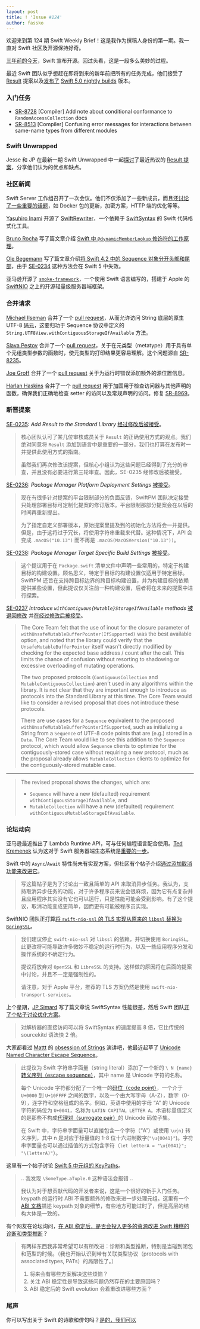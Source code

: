 ```yaml
---
layout: post
title: ! 'Issue #124'
author: fassko
---
```


欢迎来到第 124 期 Swift Weekly Brief！这是我作为撰稿人身份的第一期。我一直对 Swift 社区及开源保持好奇。

[三年前的今天](https://twitter.com/SwiftLang/status/672556073362960384)，Swift 宣布开源。回过头看，这是一段多么美妙的过程。

最近 Swift 团队似乎想赶在即将到来的新年前把所有的任务完成，他们接受了 [Result](https://github.com/apple/swift-evolution/blob/master/proposals/0235-add-result.md) 提案以及[发布了](https://twitter.com/mishaldshah/status/1070048389893505024) [Swift 5.0 nightly builds](https://swift.org/download/#snapshots) 版本。

<!--excerpt-->

### 入门任务

- [SR-8728](https://bugs.swift.org/browse/SR-8728) [Compiler] Add note about conditional conformance to `RandomAccessCollection` docs
- [SR-8513](https://bugs.swift.org/browse/SR-8513) [Compiler] Confusing error messages for interactions between same-name types from different modules

### Swift Unwrapped

Jesse 和 JP 在最新一期 Swift Unwrapped 中一起[探讨](https://spec.fm/podcasts/swift-unwrapped/234517)了最近热议的 [Result 提案](https://github.com/apple/swift-evolution/blob/master/proposals/0235-add-result.md)，分享他们认为的优点和缺点。

### 社区新闻

Swift Server 工作组召开了一次会议。他们不仅添加了一些新成员，而且还[讨论了一些重要的话题](https://forums.swift.org/t/november-29th-2018/18400)，如 Docker 包的更新，加密方案，HTTP 端的优化等等。

[Yasuhiro Inami](https://twitter.com/inamiy) 开源了 [SwiftRewriter](https://github.com/inamiy/SwiftRewriter)，一个依赖于 [SwiftSyntax](https://github.com/apple/swift-syntax) 的 Swift 代码格式化工具。

[Bruno Rocha](https://twitter.com/rockthebruno) 写了篇文章介绍 [Swift 中 `@dynamicMemberLookup` 修饰符的工作原理](https://swiftrocks.com/how-dynamicmemberlookup-works-internally-in-swift.html)。

[Ole Begemann](https://twitter.com/olebegemann) 写了篇文章介绍[将 Swift 4.2 中的 Sequence 对象分开头部和尾部](https://oleb.net/2018/sequence-head-tail/)，由于 [SE-0234](https://github.com/apple/swift-evolution/blob/master/proposals/0234-remove-sequence-subsequence.md) 这种方法会在 Swift 5 中失效。

亚马逊开源了 [`smoke-framework`](https://github.com/amzn/smoke-framework)，一个使用 Swift 语言编写的，搭建于 Apple 的 [SwiftNIO](https://github.com/apple/swift-nio) 之上的开源轻量级服务器端框架。

### 合并请求

[Michael Ilseman](https://github.com/milseman) 合并了一个 [pull request](https://github.com/apple/swift/pull/21178)，从而允许访问 String 底层的原生 UTF-8 [码元](https://zh.wikipedia.org/wiki/码元)，这要归功于 Sequence 协议中定义的 `String.UTF8View.withContiguousStorageIfAvailable` 方法。

[Slava Pestov](https://github.com/slavapestov) 合并了一个 [pull request](https://github.com/apple/swift/pull/21155)，关于在元类型（metatype）用于具有单个元组类型参数的函数时，使元类型的打印结果更容易理解。这个问题源自 [SR-8235](https://bugs.swift.org/browse/SR-8235)。

[Joe Groff](https://github.com/jckarter) 合并了一个 [pull request](https://github.com/apple/swift/pull/21102) 关于为运行时错误添加额外的源位置信息。

[Harlan Haskins](https://github.com/harlanhaskins) 合并了一个 [pull request](https://github.com/apple/swift/pull/21033) 用于加固用于检查访问器与其他声明的函数，确保我们正确地检查 setter 的访问以及常规声明的访问。修复 [SR-8969](https://bugs.swift.org/browse/SR-8969)。

### 新晋提案

[SE-0235](https://github.com/apple/swift-evolution/blob/master/proposals/0235-add-result.md): *Add Result to the Standard Library* [经过修改后被接受](https://forums.swift.org/t/accepted-with-modifications-se-0235-add-result-to-the-standard-library/18603)。

> 核心团队认可了某几位审核成员关于 `Result` 的正确使用方式的观点。我们绝对同意将 `Result` 添加到语言中是重要的一部分，我们也打算在发布时一并提供此使用方式的指南。
>
> 虽然我们再次修改该提案，但核心小组认为这些问题已经得到了充分的审查，并且没有必要进行第三轮审查。因此，SE-0235 经修改后被接受。

[SE-0236](https://github.com/apple/swift-evolution/blob/master/proposals/0236-package-manager-platform-deployment-settings.md): *Package Manager Platform Deployment Settings* [被接受](https://forums.swift.org/t/accepted-with-modifications-se-0236-package-manager-platform-deployment-settings/18420)。

> 现在有很多针对提案的平台限制部分的负面反馈，SwiftPM 团队决定接受只处理部署目标可定制化提案的修订版本。平台限制那部分提案会在以后的时间再重新提出。
>
> 为了指定自定义部署版本，原始提案里提及到的初始化方法将会一并提供。但是，由于这将过于冗长，将使用字符串重载来代替。这种情况下，API 会变成 `.macOS("10.13")` 而不再是 `.macOS(MacOSVersion("10.13"))`。

[SE-0238](https://github.com/apple/swift-evolution/blob/master/proposals/0238-package-manager-build-settings.md): *Package Manager Target Specific Build Settings* [被接受](https://forums.swift.org/t/accepted-with-modifications-se-0238-package-manager-target-specific-build-settings/18590)。

> 这个提议用于在 `Package.swift` 清单文件中声明一些常用的，特定于构建目标的构建设置。顾名思义，特定于目标的构建设置仅适用于特定目标。 SwiftPM 还旨在支持跨目标边界的跨目标构建设置，并为构建目标的依赖提供某些设置，但此提议仅关注前一种构建设置，后者将在未来的提案中进行探索。

[SE-0237](https://github.com/apple/swift-evolution/blob/master/proposals/0237-contiguous-collection.md) *Introduce `withContiguous{Mutable}StorageIfAvailable` methods* [被退回修改](https://forums.swift.org/t/review-2-of-se-0237-introduce-withunsafe-mutable-bufferpointerifsupported-methods/18418) 并[在经过修改后被接受](https://forums.swift.org/t/accepted-with-modifications-se-0237-introduce-with-contiguous-mutable-storage-if-available-methods/18713)。

> The Core Team felt that the use of inout for the closure parameter of `withUnsafeMutableBufferPointer(IfSupported)` was the best available option, and noted that the library could verify that the `UnsafeMutableBufferPointer` itself wasn't directly modified by checking for the expected base address / count after the call. This limits the chance of confusion without resorting to shadowing or excessive overloading of mutating operations.
>
> The two proposed protocols (`ContiguousCollection` and `MutableContiguousCollection`) aren't used in any algorithms within the library. It is not clear that they are important enough to introduce as protocols into the Standard Library at this time. The Core Team would like to consider a revised proposal that does not introduce these protocols.
>
> There are use cases for a `Sequence` equivalent to the proposed `withUnsafeMutableBufferPointerIfSupported`, such as initializing a String from a `Sequence` of UTF-8 code points that are (e.g.) stored in a `Data`. The Core Team would like to see this addition to the `Sequence` protocol, which would allow `Sequence` clients to optimize for the contiguously-stored case without requiring a new protocol, much as the proposal already allows `MutableCollection` clients to optimize for the contiguously-stored mutable case.

---

> The revised proposal shows the changes, which are:
>
> - `Sequence` will have a new (defaulted) requirement `withContiguousStorageIfAvailable`, and
> - `MutableCollection` will have a new (defaulted) requirement `withContiguousMutableStorageIfAvailable`.

### 论坛动向

亚马逊最近推出了 Lambda Runtime API，可与任何编程语言配合使用。[Ted Kremenek](https://twitter.com/tkremenek) 认为这对于 Swift 服务器端生态系统是[重要的一步](https://forums.swift.org/t/aws-lambda-runtime-api/18498/4)。

Swift 中的 `Async`/`Await` 特性尚未有实现方案，但社区有个帖子介绍[通过添加取消功能来改进它](https://forums.swift.org/t/proposal-to-add-cancellation-abilities-for-async-await/18419)。

> 写这篇帖子是为了讨论出一致且简单的 API 来取消异步任务。我认为，支持取消异步任务的功能，对于许多程序员来说会很麻烦，因为它有点复杂并且应用程序其实没有它也可以运行，只是性能可能会受到影响。有了这个提议，取消功能变成更简单，因而更有可能被程序员实现。

SwiftNIO 团队正打算[将 `swift-nio-ssl` 的 TLS 实现从原来的 `libssl` 替换为 `BoringSSL`](https://forums.swift.org/t/rfc-moving-swiftnio-ssl-to-boringssl/18280)。

> 我们建议停止 `swift-nio-ssl` 对 `libssl` 的依赖，并切换使用 `BoringSSL`。此更改将可能导致许多微妙不稳定的运行时行为，以及一些应用程序分发和操作系统的不确定行为。
> 
>
> 提议将放弃对 `OpenSSL` 和 `LibreSSL` 的支持。这样做的原因将在后面的提案中讨论，并且不一定是强制性的。 
>
> 请注意，对于 Apple 平台，推荐的 TLS 方案仍然是使用 `swift-nio-transport-services`。

上个星期，[JP Simard](https://twitter.com/simjp) 写了篇文章说 SwiftSyntax 性能很差，然后 Swift 团队[开了个帖子讨论优化方案](https://forums.swift.org/t/speeding-up-swiftsyntax-by-using-the-parser-directly/18493)。

> 对解析器的直接访问可以将 SwiftSyntax 的速度提高 8 倍，它比传统的 sourcekitd 语法快 2 倍。

大家都看过 [Mattt](https://twitter.com/mattt) 的 [obsession of Strings](https://www.youtube.com/watch?v=8pnHolNHD2Y) 演讲吧，他最近起草了 [Unicode Named Character Escape Sequence](https://forums.swift.org/t/pitch-unicode-named-character-escape-sequence/18396)。

> 此提议为 Swift 字符串字面量（string literal）添加了一个新的 `\ N {name}` [转义序列（escape sequence）](https://zh.wikipedia.org/zh-hans/%E8%BD%AC%E4%B9%89%E5%BA%8F%E5%88%97)，其中 name 是 Unicode 字符的名称。 
>
> 每个 Unicode 字符都分配了一个唯一的[码位（code point）](https://zh.wikipedia.org/zh-hans/%E7%A0%81%E4%BD%8D)，一个介于 `U+0000` 到 `U+10FFFF` 之间的数字，以及一个由大写字母（A-Z），数字（0-9），连字符和空格组成的名字。例如，英语中使用的字母 “A” 的 Unicode 字符的码位为 `U+0041`，名称为 `LATIN CAPITAL LETTER A`。术语标量值定义的是那些不构成[代理对（surrogate pair）](https://zh.wikipedia.org/wiki/UTF-16#%E4%BB%8EU+10000%E5%88%B0U+10FFFF%E7%9A%84%E7%A0%81%E4%BD%8D)的 Unicode 码位子集。 
>
> 在 Swift 中，字符串字面量可以直接包含一个字符（“A”）或使用 `\u{n}` 转义序列，其中 n 是对应于标量值的 1-8 位十六进制数字(`"\u{0041}"`)。字符串字面量也可以通过插值的方式包含字符（`let letterA = "\u{0041}"; "\(letterA)"`）。

这里有一个帖子讨论 [Swift 5 中元组的 KeyPaths](https://forums.swift.org/t/keypaths-tuples-and-swift-5/18465)。

> .. 我发现 `\SomeType.aTuple.0` 这种语法会报错 ..
>
> 我认为对于想贡献代码的开发者来说，这是一个很好的新手入门任务。keypath 的运行时 ABI 不需要额外的修改来进一步处理元组。这里有一个 [ABI 文档](https://github.com/apple/swift/blob/master/docs/ABI/KeyPaths.md)描述 keypath 对象的细节，有些地方可能过时了，但是高层的结构大体是一致的。

有个网友在论坛询问，[在 ABI 稳定后，是否会投入更多的资源改进 Swift 糟糕的诊断和类型推断](https://forums.swift.org/t/after-abi-stability-will-diagnostics-and-type-inference-get-some-love/18685)？

> 有两样东西我非常希望可以有所改进：诊断和类型推断，特别是当碰到闭包和范型的时候。（我也开始认识到带有关联类型协议（protocols with associated types, PATs）的局限性了。）
> 
> 1. 将来会有哪些方案解决这些烦恼？
> 2. 关注 ABI 稳定性是导致这些问题仍然存在的主要原因吗？
> 3. ABI 稳定后的 Swift evolution 会着重改进哪些方面？

### 尾声

你可以写出关于 Swift 的诗歌和俳句吗？[是的，我们可以](https://twitter.com/twostraws/status/1070408833321836545)
